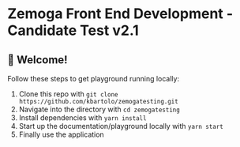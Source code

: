 # Zemoga Front End Development - Candidate Test v2.1

## 👋 Welcome!

Follow these steps to get playground running locally:

1. Clone this repo with `git clone https://github.com/kbartolo/zemogatesting.git`
2. Navigate into the directory with `cd zemogatesting`
3. Install dependencies with `yarn install`
4. Start up the documentation/playground locally with `yarn start`
5. Finally use the application
